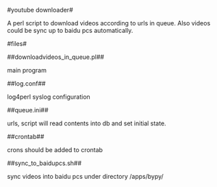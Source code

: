 #youtube downloader#

A perl script to download videos according to urls in queue. Also videos could be sync up to baidu pcs automatically.

#files#

##downloadvideos_in_queue.pl##

main program

##log.conf##

log4perl syslog configuration

##queue.ini##

urls, script will read contents into db and set initial state.

##crontab##

crons should be added to crontab

##sync_to_baidupcs.sh##

sync videos into baidu pcs under directory /apps/bypy/
